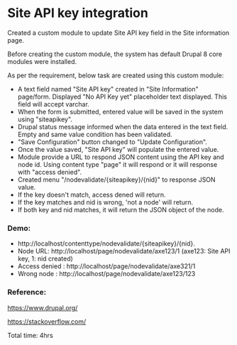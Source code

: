 # Site API key integration

Created a custom module to update Site API key field in the Site information page.

Before creating the custom module, the system has default Drupal 8 core modules were installed.

As per the requirement, below task are created using this custom module:

* A text field named "Site API key" created in "Site Information" page/form. Displayed "No API Key yet" placeholder text displayed. This field will accept varchar.
* When the form is submitted, entered value will be saved in the system using "siteapikey".
* Drupal status message informed when the data entered in the text field. Empty and same value condition has been validated.
* "Save Configuration" button changed to "Update Configuration".
* Once the value saved, "Site API key" will populate the entered value.
* Module provide a URL to respond JSON content using the API key and node id. Using content type "page" it will respond or it will response with "access denied".
* Created menu "/nodevalidate/{siteapikey}/{nid}" to response JSON value.
* If the key doesn't match, access dened will return.
* If the key matches and nid is wrong, 'not a node' will return.
* If both key and nid matches, it will return the JSON object of the node.

### Demo:

* http://localhost/contenttype/nodevalidate/{siteapikey}/{nid}.
* Node URL: http://localhost/page/nodevalidate/axe123/1 (axe123: Site API key, 1: nid created)
* Access denied : http://localhost/page/nodevalidate/axe321/1
* Wrong node : http://localhost/page/nodevalidate/axe123/123

### Reference:

https://www.drupal.org/

https://stackoverflow.com/

Total time: 4hrs
